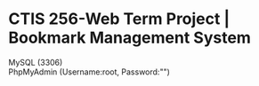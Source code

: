 # CTIS 256-Web Term Project | Bookmark Management System

MySQL (3306)
<br />
PhpMyAdmin (Username:root, Password:"")
